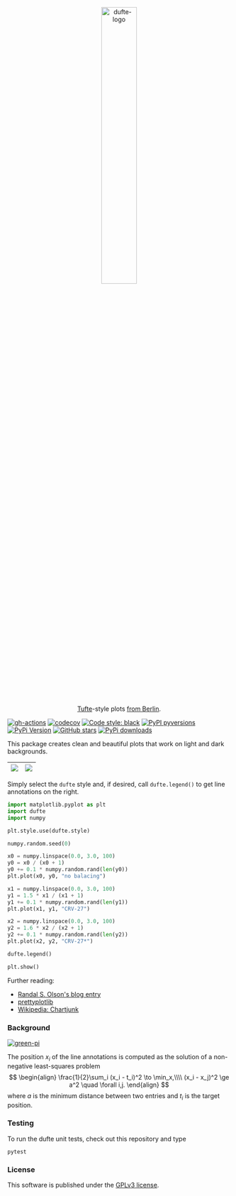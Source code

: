 <p align="center">
  <a href="https://github.com/nschloe/dufte"><img alt="dufte-logo" src="https://nschloe.github.io/dufte/logo.svg" width="40%"></a>
  <p align="center"><a href="https://en.wikipedia.org/wiki/Edward_Tufte">Tufte</a>-style plots <a href="https://www.linguee.com/german-english/translation/dufte.html">from Berlin</a>.</p>
</p>

[![gh-actions](https://img.shields.io/github/workflow/status/nschloe/dufte/ci?style=flat-square)](https://github.com/nschloe/dufte/actions?query=workflow%3Aci)
[![codecov](https://img.shields.io/codecov/c/github/nschloe/dufte.svg?style=flat-square)](https://codecov.io/gh/nschloe/dufte)
[![Code style: black](https://img.shields.io/badge/code%20style-black-000000.svg?style=flat-square)](https://github.com/psf/black)
[![PyPI pyversions](https://img.shields.io/pypi/pyversions/dufte.svg?style=flat-square)](https://pypi.org/pypi/dufte/)
[![PyPi Version](https://img.shields.io/pypi/v/dufte.svg?style=flat-square)](https://pypi.org/project/dufte)
[![GitHub stars](https://img.shields.io/github/stars/nschloe/dufte.svg?logo=github&label=Stars&logoColor=white&style=flat-square)](https://github.com/nschloe/dufte)
[![PyPi downloads](https://img.shields.io/pypi/dm/dufte.svg?style=flat-square)](https://pypistats.org/packages/dufte)

This package creates clean and beautiful plots that work on light and dark backgrounds.

<img src="https://nschloe.github.io/dufte/ex1-light.svg"> |  <img src="https://nschloe.github.io/dufte/ex1-dark.svg">
:----:|:----:|

Simply select the `dufte` style and, if desired, call `dufte.legend()` to get
line annotations on the right.

```python
import matplotlib.pyplot as plt
import dufte
import numpy

plt.style.use(dufte.style)

numpy.random.seed(0)

x0 = numpy.linspace(0.0, 3.0, 100)
y0 = x0 / (x0 + 1)
y0 += 0.1 * numpy.random.rand(len(y0))
plt.plot(x0, y0, "no balacing")

x1 = numpy.linspace(0.0, 3.0, 100)
y1 = 1.5 * x1 / (x1 + 1)
y1 += 0.1 * numpy.random.rand(len(y1))
plt.plot(x1, y1, "CRV-27")

x2 = numpy.linspace(0.0, 3.0, 100)
y2 = 1.6 * x2 / (x2 + 1)
y2 += 0.1 * numpy.random.rand(len(y2))
plt.plot(x2, y2, "CRV-27*")

dufte.legend()

plt.show()
```
Further reading:

 * [Randal S. Olson's blog entry](http://www.randalolson.com/2014/06/28/how-to-make-beautiful-data-visualizations-in-python-with-matplotlib/)
 * [prettyplotlib](https://github.com/olgabot/prettyplotlib)
 * [Wikipedia: Chartjunk](https://en.wikipedia.org/wiki/Chartjunk)


### Background
[![green-pi](https://img.shields.io/badge/Rendered%20with-Green%20Pi-00d571?style=flat-square)](https://github.com/nschloe/green-pi?activate&inlineMath=$)

The position $x_i$ of the line annotations is computed as the solution of a non-negative
least-squares problem
$$
\begin{align}
\frac{1}{2}\sum_i (x_i - t_i)^2 \to \min_x,\\\\
(x_i - x_j)^2 \ge a^2 \quad \forall i,j.
\end{align}
$$
where $a$ is the minimum distance between two entries and $t_i$ is the target position.


### Testing

To run the dufte unit tests, check out this repository and type
```
pytest
```

### License

This software is published under the [GPLv3 license](https://www.gnu.org/licenses/gpl-3.0.en.html).
